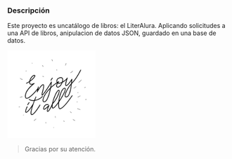 ### Descripción 


Este proyecto es uncatálogo de libros: el LiterAlura. Aplicando solicitudes a una API de libros, anipulacion de datos JSON, guardado en una base de datos.

<img src="https://github.com/Santyazr/Challenge_Oracle2/blob/main/hand-drawn-lettering-enjoy-it-all-vector.jpg" alt="Texto alternativo" width="200" />

> Gracias por su atención.
